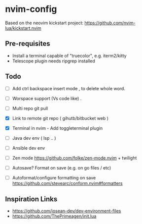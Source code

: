 # nvim-config

Based on the neovim kickstart project: https://github.com/nvim-lua/kickstart.nvim


## Pre-requisites

- Install a terminal capable of "truecolor", e.g. iterm2/kitty 
- Telescope plugin needs ripgrep installed  

## Todo 

- [ ] Add ctrl backspace insert mode , to delete whole word.
- [ ] Worspace support (Vs code like) . 
- [ ] Multi repo git pull 
- [x] Link to remote git repo ( gihutb/bitbucket web )
- [x] Terminal in nvim -  Add toggleterminal plugin
- [ ] Java dev env ( lsp .. ) 
- [ ] Ansible  dev env 
- [ ] Zen mode https://github.com/folke/zen-mode.nvim  + twilight 
- [ ] Autosave? Format on save (e.g. on go files / etc)  
- [ ] Autoformat/configure formatting on save https://github.com/stevearc/conform.nvim#formatters


## Inspiration Links

- https://github.com/josean-dev/dev-environment-files
- https://github.com/ThePrimeagen/init.lua





